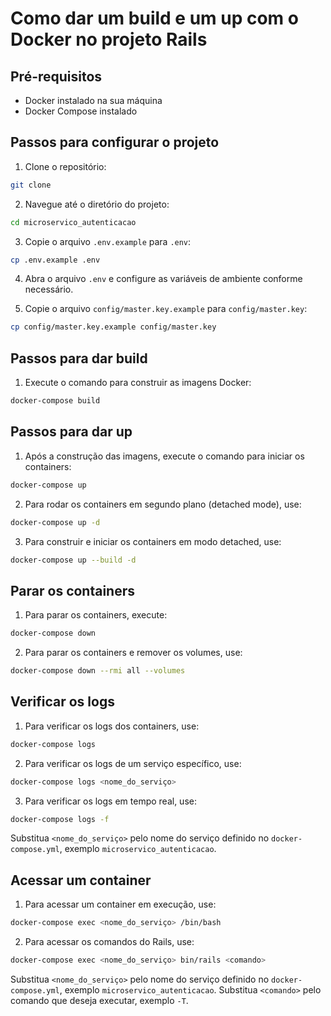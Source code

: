 # Como dar um build e um up com o Docker no projeto Rails

## Pré-requisitos

- Docker instalado na sua máquina
- Docker Compose instalado

## Passos para configurar o projeto

1. Clone o repositório:

```sh
git clone
```

2. Navegue até o diretório do projeto:

```sh
cd microservico_autenticacao
```

3. Copie o arquivo `.env.example` para `.env`:

```sh
cp .env.example .env
```

4. Abra o arquivo `.env` e configure as variáveis de ambiente conforme necessário.

5. Copie o arquivo `config/master.key.example` para `config/master.key`:

```sh
cp config/master.key.example config/master.key
```

## Passos para dar build

1. Execute o comando para construir as imagens Docker:

```sh
docker-compose build
```

## Passos para dar up

1. Após a construção das imagens, execute o comando para iniciar os containers:

```sh
docker-compose up
```

2. Para rodar os containers em segundo plano (detached mode), use:

```sh
docker-compose up -d
```

3. Para construir e iniciar os containers em modo detached, use:

```sh
docker-compose up --build -d
```

## Parar os containers

1. Para parar os containers, execute:

```sh
docker-compose down
```

2. Para parar os containers e remover os volumes, use:

```sh
docker-compose down --rmi all --volumes
```

## Verificar os logs

1. Para verificar os logs dos containers, use:

```sh
docker-compose logs
```

2. Para verificar os logs de um serviço específico, use:

```sh
docker-compose logs <nome_do_serviço>
```

3. Para verificar os logs em tempo real, use:

```sh
docker-compose logs -f
```

Substitua `<nome_do_serviço>` pelo nome do serviço definido no `docker-compose.yml`, exemplo `microservico_autenticacao`.

## Acessar um container

1. Para acessar um container em execução, use:

```sh
docker-compose exec <nome_do_serviço> /bin/bash
```

2. Para acessar os comandos do Rails, use:

```sh
docker-compose exec <nome_do_serviço> bin/rails <comando>
```

Substitua `<nome_do_serviço>` pelo nome do serviço definido no `docker-compose.yml`, exemplo `microservico_autenticacao`.
Substitua `<comando>` pelo comando que deseja executar, exemplo `-T`.
